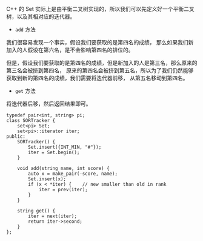 C++ 的 Set 实际上是由平衡二叉树实现的，所以我们可以先定义好一个平衡二叉树，以及其相对应的迭代器。

- `add` 方法

我们很容易发现一个事实，假设我们要获取的是第四名的成绩，
那么如果我们新加入的人假设在第六名，是不会影响第四名的排位的。

但是，假设我们要获取的是第四名的成绩，但是新加入的人是第三名，那么原来的第三名会被挤到第四名，
原来的第四名会被挤到第五名，所以为了我们仍然能够获取到新的第四名的成绩，我们需要将迭代器前移，
从第五名移动到第四名。

- `get` 方法

将迭代器后移，然后返回结果即可。

```
typedef pair<int, string> pi;
class SORTracker {
    set<pi> Set;
    set<pi>::iterator iter;
public:
    SORTracker() {
        Set.insert({INT_MIN, "#"});
        iter = Set.begin();
    }
    
    void add(string name, int score) {
        auto x = make_pair(-score, name);
        Set.insert(x);
        if (x < *iter) {    // new smaller than old in rank    
            iter = prev(iter);
        }
    }
    
    string get() {
        iter = next(iter);
        return iter->second;
    }
};
```